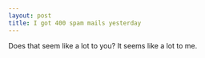 ```yaml
---
layout: post
title: I got 400 spam mails yesterday
---
```



Does that seem like a lot to you? It seems like a lot to me.
